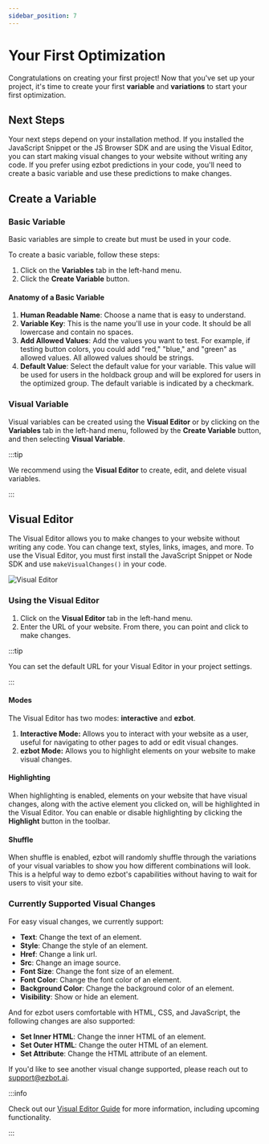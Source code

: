 ```yaml
---
sidebar_position: 7
---
```


# Your First Optimization

Congratulations on creating your first project! Now that you've set up your project, it's time to create your first **variable** and **variations** to start your first optimization.

## Next Steps

Your next steps depend on your installation method. If you installed the JavaScript Snippet or the JS Browser SDK and are using the Visual Editor, you can start making visual changes to your website without writing any code. If you prefer using ezbot predictions in your code, you'll need to create a basic variable and use these predictions to make changes.

## Create a Variable

### Basic Variable

Basic variables are simple to create but must be used in your code.

To create a basic variable, follow these steps:

1. Click on the **Variables** tab in the left-hand menu.
2. Click the **Create Variable** button.

#### Anatomy of a Basic Variable

1. **Human Readable Name**: Choose a name that is easy to understand.
2. **Variable Key**: This is the name you'll use in your code. It should be all lowercase and contain no spaces.
3. **Add Allowed Values**: Add the values you want to test. For example, if testing button colors, you could add "red," "blue," and "green" as allowed values. All allowed values should be strings.
4. **Default Value**: Select the default value for your variable. This value will be used for users in the holdback group and will be explored for users in the optimized group. The default variable is indicated by a checkmark.

### Visual Variable

Visual variables can be created using the **Visual Editor** or by clicking on the **Variables** tab in the left-hand menu, followed by the **Create Variable** button, and then selecting **Visual Variable**.

:::tip

We recommend using the **Visual Editor** to create, edit, and delete visual variables.

:::

## Visual Editor

The Visual Editor allows you to make changes to your website without writing any code. You can change text, styles, links, images, and more. To use the Visual Editor, you must first install the JavaScript Snippet or Node SDK and use `makeVisualChanges()` in your code.

![Visual Editor](../img/visual_editor2.png)

### Using the Visual Editor

1. Click on the **Visual Editor** tab in the left-hand menu.
2. Enter the URL of your website. From there, you can point and click to make changes.

:::tip

You can set the default URL for your Visual Editor in your project settings.

:::

#### Modes

The Visual Editor has two modes: **interactive** and **ezbot**.

1. **Interactive Mode:** Allows you to interact with your website as a user, useful for navigating to other pages to add or edit visual changes.
2. **ezbot Mode:** Allows you to highlight elements on your website to make visual changes.

#### Highlighting

When highlighting is enabled, elements on your website that have visual changes, along with the active element you clicked on, will be highlighted in the Visual Editor. You can enable or disable highlighting by clicking the **Highlight** button in the toolbar.

#### Shuffle

When shuffle is enabled, ezbot will randomly shuffle through the variations of your visual variables to show you how different combinations will look. This is a helpful way to demo ezbot's capabilities without having to wait for users to visit your site.

### Currently Supported Visual Changes

For easy visual changes, we currently support:

- **Text**: Change the text of an element.
- **Style**: Change the style of an element.
- **Href**: Change a link url.
- **Src**: Change an image source.
- **Font Size**: Change the font size of an element.
- **Font Color**: Change the font color of an element.
- **Background Color**: Change the background color of an element.
- **Visibility**: Show or hide an element.

And for ezbot users comfortable with HTML, CSS, and JavaScript, the following changes are also supported:

- **Set Inner HTML**: Change the inner HTML of an element.
- **Set Outer HTML**: Change the outer HTML of an element.
- **Set Attribute**: Change the HTML attribute of an element.

If you'd like to see another visual change supported, please reach out to [support@ezbot.ai](mailto:support@ezbot.ai).

:::info

Check out our [Visual Editor Guide](/guides/visual/capabilities) for more information, including upcoming functionality.

:::
